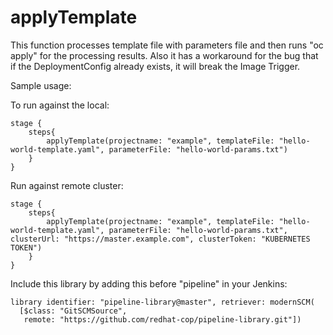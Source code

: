 # applyTemplate

This function processes template file with parameters file and then runs "oc apply" for the processing results.
Also it has a workaround for the bug that if the DeploymentConfig already exists, it will break the Image Trigger.

Sample usage:

To run against the local:
```
stage {
    steps{
        applyTemplate(projectname: "example", templateFile: "hello-world-template.yaml", parameterFile: "hello-world-params.txt")
    }
}
```
Run against remote cluster:
```
stage {
    steps{
        applyTemplate(projectname: "example", templateFile: "hello-world-template.yaml", parameterFile: "hello-world-params.txt", clusterUrl: "https://master.example.com", clusterToken: "KUBERNETES TOKEN")
    }
}
```

Include this library by adding this before "pipeline" in your Jenkins:
```
library identifier: "pipeline-library@master", retriever: modernSCM(
  [$class: "GitSCMSource",
   remote: "https://github.com/redhat-cop/pipeline-library.git"])
```